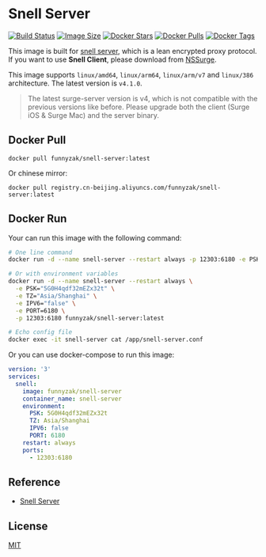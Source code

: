 # Snell Server

[![Build Status](https://github.com/funnyzak/snell-server-docker/actions/workflows/docker_build.yml/badge.svg)](https://github.com/funnyzak/snell-server-docker/actions)
[![Image Size](https://img.shields.io/docker/image-size/funnyzak/snell-server)](https://hub.docker.com/r/funnyzak/snell-server/)
[![Docker Stars](https://img.shields.io/docker/stars/funnyzak/snell-server.svg?style=flat-square)](https://hub.docker.com/r/funnyzak/snell-server/)
[![Docker Pulls](https://img.shields.io/docker/pulls/funnyzak/snell-server.svg?style=flat-square)](https://hub.docker.com/r/funnyzak/snell-server/)
[![Docker Tags](https://img.shields.io/docker/v/funnyzak/snell-server?sort=semver&style=flat-square)](https://hub.docker.com/r/funnyzak/snell-server/)

This image is built for [snell server](https://manual.nssurge.com/others/snell.html), which is a lean encrypted proxy protocol. If you want to use **Snell Client**, please download from [NSSurge](https://nssurge.com/).

This image supports `linux/amd64`, `linux/arm64`, `linux/arm/v7` and `linux/386` architecture. The latest version is `v4.1.0`.

> The latest surge-server version is v4, which is not compatible with the previous versions like before. Please upgrade both the client (Surge iOS & Surge Mac) and the server binary.

## Docker Pull

`docker pull funnyzak/snell-server:latest`

Or chinese mirror:

`docker pull registry.cn-beijing.aliyuncs.com/funnyzak/snell-server:latest`

## Docker Run

Your can run this image with the following command:

```bash
# One line command
docker run -d --name snell-server --restart always -p 12303:6180 -e PSK="5G0H4qdf32mEZx32t" funnyzak/snell-server

# Or with environment variables
docker run -d --name snell-server --restart always \
  -e PSK="5G0H4qdf32mEZx32t" \
  -e TZ="Asia/Shanghai" \
  -e IPV6="false" \
  -e PORT=6180 \
  -p 12303:6180 funnyzak/snell-server:latest

# Echo config file
docker exec -it snell-server cat /app/snell-server.conf
```

Or you can use docker-compose to run this image:

```yaml
version: '3'
services:
  snell:
    image: funnyzak/snell-server
    container_name: snell-server
    environment:
      PSK: 5G0H4qdf32mEZx32t
      TZ: Asia/Shanghai
      IPV6: false
      PORT: 6180
    restart: always
    ports:
      - 12303:6180
```

## Reference

- [Snell Server](https://manual.nssurge.com/others/snell.html)

## License

[MIT](LICENSE)